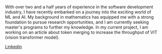 With over two and a half years of experience in the software development industry, I have recently embarked on a journey into the exciting world of ML and AI. My background in mathematics has equipped me with a strong foundation to pursue research opportunities, and I am currently seeking master's programs to further my knowledge. In my current project, I am working on an article about token merging to increase the throughput of VIT (vision transformer model).

[Linkedin](https://www.linkedin.com/in/omidiu/ "Linkedin")

